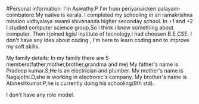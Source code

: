 #Personal information:
I'm Aswathy.P
I'm from periyanaicken palayam-coimbatore.My native is kerala. 
I completed my schooling in sri ramakrishna mission vidhyalaya swami shivananda higher seconday school.
In +1 and +2 I studied computer science group,So i think i know something about computer.
Then i joined kgisl institute of tecnology,i had choosen B.E CSE.
I don't have any idea about coding , I'm here to learn coding and to improve my soft skills. 

My family details:
In my family there are 5 members(father,mother,brother,grandma and me)
My father's name is Pradeep kumar.S,He is an electrician and plumber.
My mother's name is Nagajothi.D,she is working in electronic's company.
My brother's name is Abineshkumar.P,he is currently doing his schooling(8th std).

I don't have any role model.
